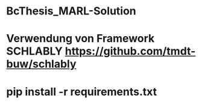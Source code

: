 # BcThesis_MARL-Solution

# Verwendung von Framework SCHLABLY https://github.com/tmdt-buw/schlably
# pip install -r requirements.txt
